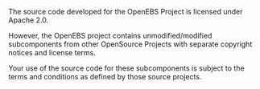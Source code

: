 The source code developed for the OpenEBS Project is licensed 
under Apache 2.0. 

However, the OpenEBS project contains unmodified/modified 
subcomponents from other OpenSource Projects with separate
copyright notices and license terms. 

Your use of the source code for these subcomponents is subject
to the terms and conditions as defined by those source projects.
